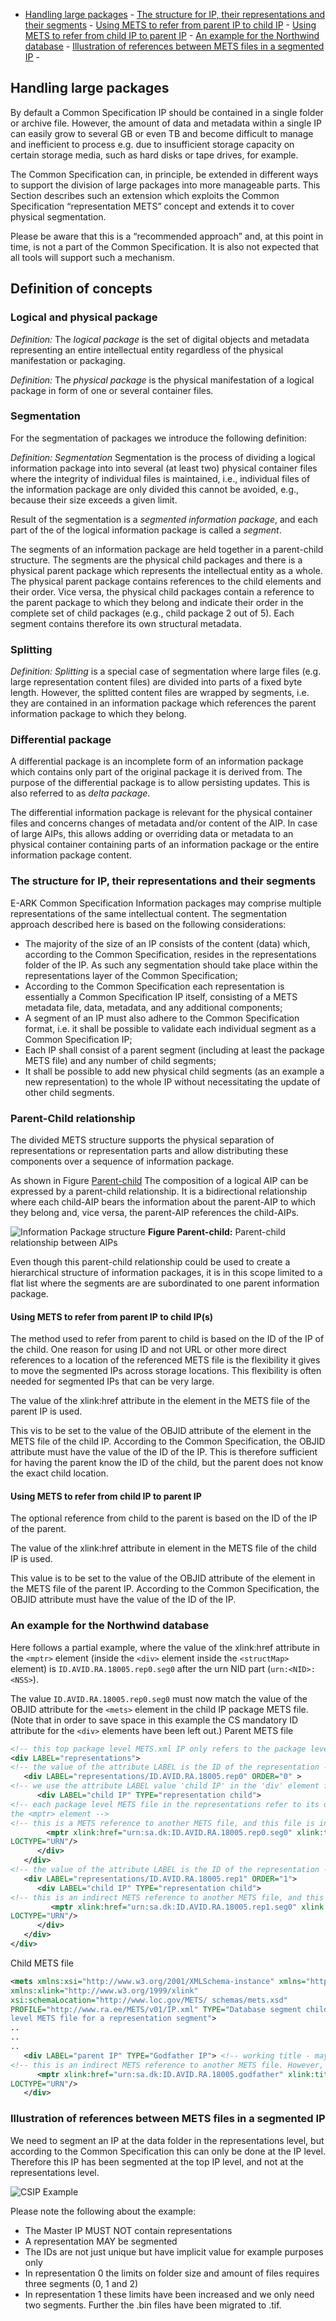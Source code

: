 - [Handling large packages](#handling-large-packages)
	    - [The structure for IP, their representations and their segments](#the-structure-for-ip-their-representations-and-their-segments)
	    - [Using METS to refer from parent IP to child IP](#using-mets-to-refer-from-parent-ip-to-child-ips)
	    - [Using METS to refer from child IP to parent IP](#using-mets-to-refer-from-child-ip-to-parent-ip)
	    - [An example for the Northwind database](#an-example-for-the-northwind-database)
	    - [Illustration of references between METS files in a segmented IP](#illustration-of-references-between-mets-files-in-a-segmented-ip)
	  -
## Handling large packages
By default a Common Specification IP should be contained in a single folder or archive file. However, the amount of data and metadata within a single IP can easily grow to several GB or even TB and become difficult to manage and inefficient to process e.g. due to insufficient storage capacity on certain storage media, such as hard disks or tape drives, for example.

The Common Specification can, in principle, be extended in different ways to support the division of large packages into more manageable parts. This Section describes such an extension which exploits the Common Specification “representation METS” concept and extends it to cover physical segmentation.

Please be aware that this is a “recommended approach” and, at this point in time, is not a part of the Common Specification. It is also not expected that all tools will support such a mechanism.

## Definition of concepts

### Logical and physical package

*Definition:* The *logical package* is the set of digital objects and metadata representing an entire intellectual entity regardless of the physical manifestation
or packaging.

*Definition:* The *physical package* is the physical manifestation of a logical package in form of one or several container files.

### Segmentation

For the segmentation of packages we introduce the following definition:

*Definition:* *Segmentation* Segmentation is the process of dividing a logical information package into into several (at least two) physical container files where the integrity of individual files is maintained, i.e., individual files of the information package are only divided this cannot be avoided, e.g., because their size exceeds a given limit. 

Result of the segmentation is a *segmented information package*, and each part of the of the logical information package is called a *segment*. 

The segments of an information package are held together in a parent-child structure. The segments are the physical child packages and there is a physical parent package which represents the intellectual entity as a whole. The physical parent package contains references to the child elements and their order. Vice versa, the physical child packages contain a reference to the parent package to which they belong and indicate their order in the complete set of child packages (e.g., child package 2 out of 5). Each segment contains therefore its own structural metadata.

### Splitting

*Definition:* *Splitting* is a special case of segmentation where large files (e.g. large representation content files) are divided into parts of a fixed byte length. However, the splitted content files are wrapped by segments, i.e. they are contained in an information package which references the parent information package to which they belong.

### Differential package

A differential package is an incomplete form of an information package which contains only part of the original package it is derived from. The purpose of the differential package is to allow persisting updates. This is also referred to as *delta package*. 

The differential information package is relevant for the physical container files and concerns changes of metadata and/or content of the AIP. In case of large AIPs, this allows adding or overriding data or metadata to an physical container containing parts of an information package or the entire information package content.

### The structure for IP, their representations and their segments
E-ARK Common Specification Information packages may comprise multiple representations of the same intellectual content. The segmentation approach described here is based on the following considerations:

- The majority of the size of an IP consists of the content (data) which, according to the Common Specification, resides in the representations folder of the IP. As such any segmentation should take place within the representations layer of the Common Specification;
- According to the Common Specification each representation is essentially a Common Specification IP itself, consisting of a METS metadata file, data, metadata, and any additional components;
- A segment of an IP must also adhere to the Common Specification format, i.e. it shall be possible to validate each individual segment as a Common Specification IP;
- Each IP shall consist of a parent segment (including at least the package METS file) and any number of child segments;
- It shall be possible to add new physical child segments (as an example a new representation) to the whole IP without necessitating the update of other child segments.

### Parent-Child relationship

The divided METS structure supports the physical separation of representations or representation parts and allow distributing these components over a sequence of information package.

As shown in Figure [Parent-child](#fig-parent-child) The composition of a logical AIP can be expressed by a parent-child relationship. It is a bidirectional relationship where each child-AIP bears the information about the parent-AIP to which they belong and, vice versa, the parent-AIP references the child-AIPs.

<a name="fig-parent-child"></a>
![Information Package structure](figs/visio/fig_parent_child.svg "Parent-child relationship between information package.")
**Figure Parent-child:**
Parent-child relationship between AIPs

Even though this parent-child relationship could be used to create a hierarchical structure of information packages, it is in this scope limited to a flat list where the segments are are subordinated to one parent information package.

#### Using METS to refer from parent IP to child IP(s)
The method used to refer from parent to child is based on the ID of the IP of the child. One reason for using ID and not URL or other more direct references to a location of the referenced METS file is the flexibility it gives to move the segmented IPs across storage locations. This flexibility is often needed for segmented IPs that can be very large.

The value of the xlink:href attribute in the <mptr> element in the METS file of the parent IP is used.

This vis to be set to the value of the OBJID attribute of the <mets> element in the METS file of the child IP. According to the Common Specification, the OBJID attribute must have the value of the ID of the IP. This is therefore sufficient for having the parent know the ID of the child, but the parent does not know the exact child location.

#### Using METS to refer from child IP to parent IP
The optional reference from child to the parent is based on the ID of the IP of the parent.

The value of the xlink:href attribute in <mptr> element in the METS file of the child IP is used.

This value is to be set to the value of the OBJID attribute of the <mets> element in the METS file of the parent IP. According to the Common Specification, the OBJID attribute must have the value of the ID of the
IP.

### An example for the Northwind database
Here follows a partial example, where the value of the xlink:href attribute in the `<mptr>` element (inside the `<div>` element inside the `<structMap>` element) is `ID.AVID.RA.18005.rep0.seg0` after the urn NID part (`urn:<NID>:<NSS>`).

The value `ID.AVID.RA.18005.rep0.seg0` must now match the value of the OBJID attribute for the `<mets>` element in the child IP package METS file.
(Note that in order to save space in this example the CS mandatory ID attribute for the `<div>` elements have been left out.)
Parent METS file

```xml
<!-- this top package level METS.xml IP only refers to the package level METS files in the representations using the <mptr> element -->
<div LABEL="representations">
<!-- the value of the attribute LABEL is the ID of the representation -->
   <div LABEL="representations/ID.AVID.RA.18005.rep0" ORDER="0" >
<!-- we use the attribute LABEL value 'child IP' in the 'div' element for representations in accordance with the AIP spec.3.3.1.9 -->
      <div LABEL="child IP" TYPE="representation child">
<!-- each package level METS file in the representations refer to its own METS files in the segments and in the representations folder using
the <mptr> element -->
<!-- this is a METS reference to another METS file, and this file is in another segment -->
        <mptr xlink:href="urn:sa.dk:ID.AVID.RA.18005.rep0.seg0" xlink:title="package level METS file for representation 0" xlink:type="simple"
LOCTYPE="URN"/>
      </div>
   </div>
<!-- the value of the attribute LABEL is the ID of the representation -->
   <div LABEL="representations/ID.AVID.RA.18005.rep1" ORDER="1">
      <div LABEL="child IP" TYPE="representation child">
<!-- this is an indirect METS reference to another METS file, and this file is in another segment -->
         <mptr xlink:href="urn:sa.dk:ID.AVID.RA.18005.rep1.seg0" xlink:title="package level METS file for representation 1" xlink:type="simple"
LOCTYPE="URN"/>
      </div>
   </div>
</div>
```

Child METS file

```xml
<mets xmlns:xsi="http://www.w3.org/2001/XMLSchema-instance" xmlns="http://www.loc.gov/METS/"
xmlns:xlink="http://www.w3.org/1999/xlink"
xsi:schemaLocation="http://www.loc.gov/METS/ schemas/mets.xsd"
PROFILE="http://www.ra.ee/METS/v01/IP.xml" TYPE="Database segment child" OBJID="ID.AVID.RA.18005.rep0.seg0" LABEL="package
level METS file for a representation segment">
..
..
..
   <div LABEL="parent IP" TYPE="Godfather IP"> <!-- working title - maybe master IP is more appropriate -->
<!-- this is an indirect METS reference to another METS file. However, the referenced file is in another segment -->
      <mptr xlink:href="urn:sa.dk:ID.AVID.RA.18005.godfather" xlink:title="package level METS file for godfather IP" xlink:type="simple"
LOCTYPE="URN"/>
   </div>
```

### Illustration of references between METS files in a segmented IP
We need to segment an IP at the data folder in the representations level, but according to the Common Specification this can only be done at the IP level. Therefore this IP has been segmented at the top IP level, and not at the representations level.

![CSIP Example](figs/mets_file_ref.svg "Illustration of references between files.")

Please note the following about the example:

- The Master IP MUST NOT contain representations
- A representation MAY be segmented
- The IDs are not just unique but have implicit value for example purposes only
- In representation 0 the limits on folder size and amount of files requires three segments (0, 1 and 2)
- In representation 1 these limits have been increased and we only need two segments. Further the .bin files have been migrated to .tif.

